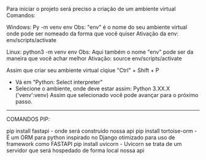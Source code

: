 Para iniciar o projeto será preciso a criação de um ambiente virtual
Comandos:

Windows: Py -m venv env
Obs: "env" é o nome do seu ambiente virtual onde pode ser nomeado da forma que você quiser
Ativação da env: env/scripts/activate

Linux: python3 -m venv env
Obs: Aqui também o nome "env" pode ser da maneira que você achar melhor
Ativação: source env/scripts/activate

Assim que criar seu ambiente virtual clqiue "Ctrl" + Shift + P

- Vá em "Python: Select interpreter"
- Selecione o ambiente, onde deve estar assim: Python 3.XX.X ('venv':venv)
  Assim que selecionado você pode avançar para o próximo passo.

---

COMANDOS PIP:

pip install fastapi - onde será construido nossa api
pip install tortoise-orm - É um ORM para python inspirado no Django otimizado para uso de framework como FASTAPI
pip install uvicorn - Uvicorn se trata de um servidor que será hospedado de forma local nossa api
